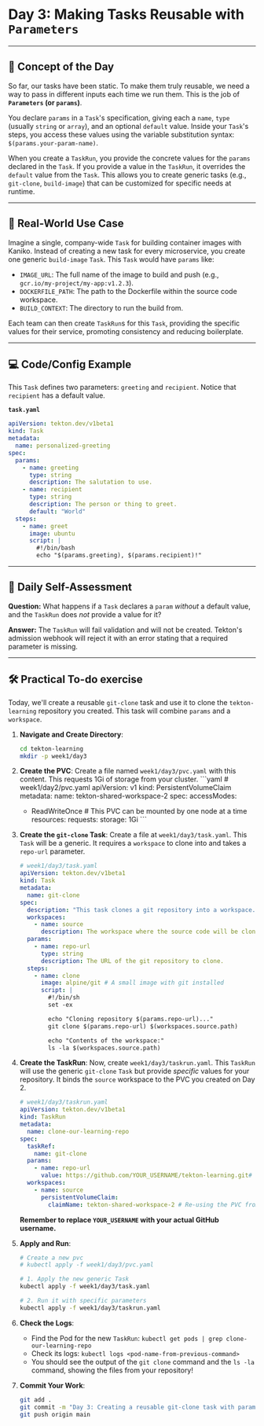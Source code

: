# Day 3: Making Tasks Reusable with `Parameters`
---
## 🧠 Concept of the Day

So far, our tasks have been static. To make them truly reusable, we need a way to pass in different inputs each time we run them. This is the job of **`Parameters` (or `params`)**.

You declare `params` in a `Task`'s specification, giving each a `name`, `type` (usually `string` or `array`), and an optional `default` value. Inside your `Task`'s steps, you access these values using the variable substitution syntax: `$(params.your-param-name)`.

When you create a `TaskRun`, you provide the concrete values for the `params` declared in the `Task`. If you provide a value in the `TaskRun`, it overrides the `default` value from the `Task`. This allows you to create generic tasks (e.g., `git-clone`, `build-image`) that can be customized for specific needs at runtime.

---
## 💼 Real-World Use Case

Imagine a single, company-wide `Task` for building container images with Kaniko. Instead of creating a new task for every microservice, you create one generic `build-image` `Task`. This `Task` would have `params` like:
* `IMAGE_URL`: The full name of the image to build and push (e.g., `gcr.io/my-project/my-app:v1.2.3`).
* `DOCKERFILE_PATH`: The path to the Dockerfile within the source code workspace.
* `BUILD_CONTEXT`: The directory to run the build from.

Each team can then create `TaskRun`s for this `Task`, providing the specific values for their service, promoting consistency and reducing boilerplate.

---
## 💻 Code/Config Example

This `Task` defines two parameters: `greeting` and `recipient`. Notice that `recipient` has a default value.

**`task.yaml`**
```yaml
apiVersion: tekton.dev/v1beta1
kind: Task
metadata:
  name: personalized-greeting
spec:
  params:
    - name: greeting
      type: string
      description: The salutation to use.
    - name: recipient
      type: string
      description: The person or thing to greet.
      default: "World"
  steps:
    - name: greet
      image: ubuntu
      script: |
        #!/bin/bash
        echo "$(params.greeting), $(params.recipient)!"
```
---
## 🤔 Daily Self-Assessment

**Question:** What happens if a `Task` declares a `param` *without* a default value, and the `TaskRun` does *not* provide a value for it?

**Answer:** The `TaskRun` will fail validation and will not be created. Tekton's admission webhook will reject it with an error stating that a required parameter is missing.

---
## 🛠️ Practical To-do exercise

Today, we'll create a reusable `git-clone` task and use it to clone the `tekton-learning` repository you created. This task will combine `params` and a `workspace`.

1.  **Navigate and Create Directory**:
    ```bash
    cd tekton-learning
    mkdir -p week1/day3
    ```

2.   **Create the PVC**: Create a file named `week1/day3/pvc.yaml` with this content. This requests 1Gi of storage from your cluster.
    ```yaml
    # week1/day2/pvc.yaml
    apiVersion: v1
    kind: PersistentVolumeClaim
    metadata:
      name: tekton-shared-workspace-2
    spec:
      accessModes:
        - ReadWriteOnce # This PVC can be mounted by one node at a time
      resources:
        requests:
          storage: 1Gi
    ```

3. **Create the `git-clone` Task**: Create a file at `week1/day3/task.yaml`. This `Task` will be a generic. It requires a `workspace` to clone into and takes a `repo-url` parameter.
    ```yaml
    # week1/day3/task.yaml
    apiVersion: tekton.dev/v1beta1
    kind: Task
    metadata:
      name: git-clone
    spec:
      description: "This task clones a git repository into a workspace."
      workspaces:
        - name: source
          description: The workspace where the source code will be cloned.
      params:
        - name: repo-url
          type: string
          description: The URL of the git repository to clone.
      steps:
        - name: clone
          image: alpine/git # A small image with git installed
          script: |
            #!/bin/sh
            set -ex

            echo "Cloning repository $(params.repo-url)..."
            git clone $(params.repo-url) $(workspaces.source.path)

            echo "Contents of the workspace:"
            ls -la $(workspaces.source.path)
    ```

3.  **Create the TaskRun**: Now, create `week1/day3/taskrun.yaml`. This `TaskRun` will use the generic `git-clone` `Task` but provide *specific* values for your repository. It binds the `source` workspace to the PVC you created on Day 2.
    ```yaml
    # week1/day3/taskrun.yaml
    apiVersion: tekton.dev/v1beta1
    kind: TaskRun
    metadata:
      name: clone-our-learning-repo
    spec:
      taskRef:
        name: git-clone
      params:
        - name: repo-url
          value: https://github.com/YOUR_USERNAME/tekton-learning.git# <-- IMPORTANT: CHANGE THIS
      workspaces:
        - name: source
          persistentVolumeClaim:
            claimName: tekton-shared-workspace-2 # Re-using the PVC from Day 2
    ```
    **Remember to replace `YOUR_USERNAME` with your actual GitHub username.**

4.  **Apply and Run**:
    ```bash
    # Create a new pvc
    # kubectl apply -f week1/day3/pvc.yaml

    # 1. Apply the new generic Task
    kubectl apply -f week1/day3/task.yaml

    # 2. Run it with specific parameters
    kubectl apply -f week1/day3/taskrun.yaml
    ```

5.  **Check the Logs**:
    * Find the Pod for the new `TaskRun`: `kubectl get pods | grep clone-our-learning-repo`
    * Check its logs: `kubectl logs <pod-name-from-previous-command>`
    * You should see the output of the `git clone` command and the `ls -la` command, showing the files from your repository!

6.  **Commit Your Work**:
    ```bash
    git add .
    git commit -m "Day 3: Creating a reusable git-clone task with params"
    git push origin main
    ```
    
    
